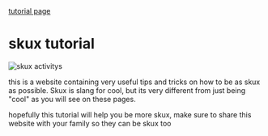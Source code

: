 <html>

  <head>

 <link rel='stylesheet' href='style2.css' type='text/css' />

</head>

<body>
<a href="https://skuxdlx.github.io/edwinnsphinxcat/"> tutorial page </a></h5>
<h1>skux tutorial</h1>
<img src="https://www.valleyprofile.co.nz/wp-content/uploads/2022/05/P1-VALLEY-PROFILE-Martina-Dairy-Ram-raid-WEB.jpg" alt="skux activitys">
<p >this is a website containing very useful tips and tricks on how to be as skux as possible. Skux is slang for cool, but its very different from just being "cool" as you will see on these pages.</p>
  <p>hopefully this tutorial will help you be more skux, make sure to share this website with your family so they can be skux too</p>
</body>

</html>
